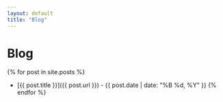 ```yaml
---
layout: default
title: "Blog"
---
```


# Blog

{% for post in site.posts %}
- [{{ post.title }}]({{ post.url }}) - {{ post.date | date: "%B %d, %Y" }}
{% endfor %}
